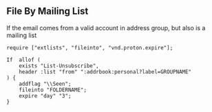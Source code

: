 ## File By Mailing List

If the email comes from a valid account in address group, but also is a mailing list

~~~sieve
require ["extlists", "fileinto", "vnd.proton.expire"];

If  allof (
    exists "List-Unsubscribe",
    header :list "from" ":addrbook:personal?label=GROUPNAME" 
) { 
    addflag "\\Seen";
    fileinto "FOLDERNAME";
    expire "day" "3";
}
~~~
